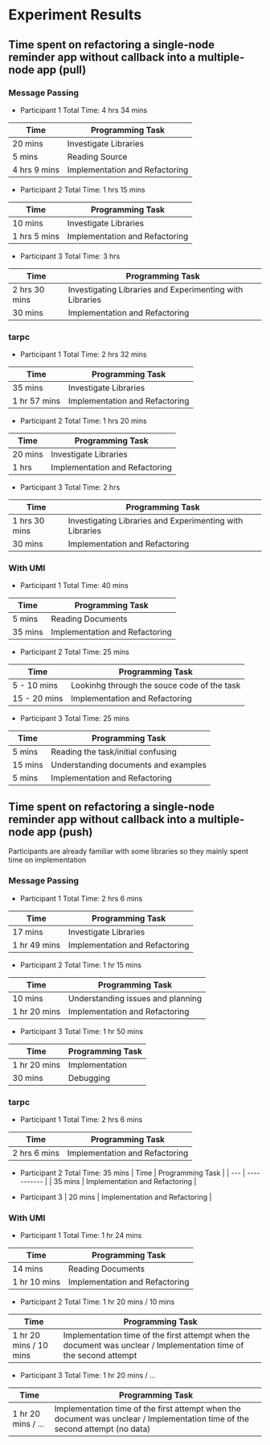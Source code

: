 # Experiment Results

## Time spent on refactoring a single-node reminder app without callback into a multiple-node app (pull)

### Message Passing
- Participant 1
Total Time: 4 hrs 34 mins

| Time | Programming Task |
| ---  | -----------      |
| 20 mins |  Investigate Libraries |
| 5 mins | Reading Source |
| 4 hrs 9 mins | Implementation and Refactoring |

- Participant 2
Total Time: 1 hrs 15 mins

| Time | Programming Task |
| --- | ----------- |
| 10 mins |  Investigate Libraries |
| 1 hrs 5 mins | Implementation and Refactoring |

- Participant 3
Total Time: 3 hrs

| Time | Programming Task |
| --- | ----------- |
| 2 hrs 30 mins |  Investigating Libraries and Experimenting with Libraries |
| 30 mins | Implementation and Refactoring |

### tarpc
- Participant 1
Total Time: 2 hrs 32 mins

| Time | Programming Task |
| ---  | -----------      |
| 35 mins |  Investigate Libraries |
| 1 hr 57 mins | Implementation and Refactoring |

- Participant 2
Total Time: 1 hrs 20 mins

| Time | Programming Task |
| --- | ----------- |
| 20 mins |  Investigate Libraries |
| 1 hrs | Implementation and Refactoring |

- Participant 3
Total Time: 2 hrs

| Time | Programming Task |
| --- | ----------- |
| 1 hrs 30 mins |  Investigating Libraries and Experimenting with Libraries |
| 30 mins | Implementation and Refactoring|


### With UMI
- Participant 1
Total Time: 40 mins

| Time | Programming Task |
| --- | ----------- |
| 5 mins | Reading Documents |
| 35 mins | Implementation and Refactoring |

- Participant 2
Total Time: 25 mins

| Time | Programming Task |
| --- | ----------- |
| 5 - 10 mins | Lookinhg through the souce code of the task |
| 15 - 20 mins | Implementation and Refactoring |

- Participant 3
Total Time: 25 mins

| Time | Programming Task |
| --- | ----------- |
| 5 mins |  Reading the task/initial confusing |
| 15 mins | Understanding documents and examples |
| 5 mins | Implementation and Refactoring |

## Time spent on refactoring a single-node reminder app without callback into a multiple-node app (push)

Participants are already familiar with some libraries so they mainly spent time on implementation
### Message Passing
- Participant 1
Total Time: 2 hrs 6 mins

| Time | Programming Task |
| ---  | -----------      |
| 17 mins |  Investigate Libraries |
| 1 hr 49 mins | Implementation and Refactoring |

- Participant 2
Total Time: 1 hr 15 mins

| Time | Programming Task |
| --- | ----------- |
| 10 mins | Understanding issues and planning|
| 1 hr 20 mins | Implementation and Refactoring |

- Participant 3
Total Time: 1 hr 50 mins

| Time | Programming Task |
| --- | ----------- |
| 1 hr 20 mins | Implementation |
| 30 mins | Debugging |

### tarpc
- Participant 1
Total Time: 2 hrs 6 mins

| Time | Programming Task |
| ---  | -----------      |
| 2 hrs 6 mins | Implementation and Refactoring |

- Participant 2
Total Time: 35 mins
| Time | Programming Task |
| --- | ----------- |
| 35 mins | Implementation and Refactoring |

- Participant 3
| 20 mins | Implementation and Refactoring |

### With UMI
- Participant 1
Total Time: 1 hr 24 mins

| Time | Programming Task |
| --- | ----------- |
| 14 mins | Reading Documents |
| 1 hr 10 mins | Implementation and Refactoring |

- Participant 2
Total Time: 1 hr 20 mins / 10 mins

| Time | Programming Task |
| --- | ----------- |
| 1 hr 20 mins / 10 mins | Implementation time of the first attempt when the document was unclear / Implementation time of the second attempt| 

- Participant 3
Total Time: 1 hr 20 mins / ...

| Time | Programming Task |
| --- | ----------- |
| 1 hr 20 mins / ... | Implementation time of the first attempt when the document was unclear / Implementation time of the second attempt (no data)| 
